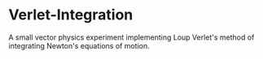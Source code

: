 # Verlet-Integration
A small vector physics experiment implementing Loup Verlet's method of integrating Newton's equations of motion.
